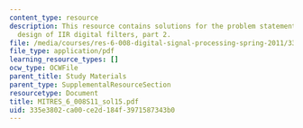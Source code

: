 ```yaml
---
content_type: resource
description: This resource contains solutions for the problem statements related to
  design of IIR digital filters, part 2.
file: /media/courses/res-6-008-digital-signal-processing-spring-2011/335e3802ca00ce2d184f3971587343b0_MITRES_6_008S11_sol15.pdf
file_type: application/pdf
learning_resource_types: []
ocw_type: OCWFile
parent_title: Study Materials
parent_type: SupplementalResourceSection
resourcetype: Document
title: MITRES_6_008S11_sol15.pdf
uid: 335e3802-ca00-ce2d-184f-3971587343b0
---
```

